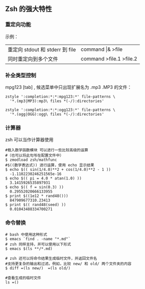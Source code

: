 ## Zsh 的强大特性

### 重定向功能

示例：

|                                 |                           |
|---------------------------------|---------------------------|
| 重定向 stdout 和 stderr 到 file | command \|& \>file        |
| 同时重定向到多个文件            | command \>file.1 \>file.2 |

### 补全类型控制

mpg123 \[tab\] , 候选菜单中只出现扩展名为 .mp3 .MP3 的文件：

```shell
zstyle ':completion:*:*:mpg123:*' file-patterns \
  '*.(mp3|MP3):mp3\ files *(-/):directories'

zstyle ':completion:*:*:ogg123:*' file-patterns \
  '*.(ogg|OGG):ogg\ files *(-/):directories'

```

### 计算器

zsh 可以当作计算器使用

```shell
#载入数学函数模块 可以进行一些比较高级的运算
#（也可以将此句写在配置文件中）
$ zmodload zsh/mathfunc   
#$((数学表达式)) 进行运算，使用 echo 显示结果
$ echo $(( sin(1/4.0)**2 + cos(1/4.0)**2 - 1 ))
  -1.1102230246251565e-16
$ echo $(( pi = 4.0 * atan(1.0) ))
  3.1415926535897931
$ echo $(( f = sin(0.3) ))
  0.29552020666133955
$ print $((1e12 * rand48()))
  847909677310.23413
$ print $(( rand48(seed) ))
  0.01043488334700271    
```

### 命令替换

```shell
# bash 中使用这种形式
$ emacs `find . -name "*.md"`
# zsh 同样支持，并可以使用以下形式    
$ emacs $(ls **/*.md)

# zsh 还可以将命令结果生成临时文件，并返回文件名    
#支持更复杂的输出和过滤。例如，比较 new/ 和 old/ 两个文件夹的内容        
$ diff =(ls new/)  =(ls old/)

#查看生成的临时文件
ls =()    
```
